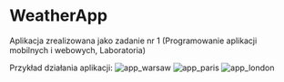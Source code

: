 # WeatherApp
Aplikacja zrealizowana jako zadanie nr 1 (Programowanie aplikacji mobilnych i webowych, Laboratoria)


Przykład działania aplikacji:
![app_warsaw](https://github.com/Anna3001/WeatherApp/assets/110662890/75891c72-7a6e-4912-81a3-7c6bcd70c946)
![app_paris](https://github.com/Anna3001/WeatherApp/assets/110662890/d663670d-3ab8-4a74-b35d-3fdf51c3ccd8)
![app_london](https://github.com/Anna3001/WeatherApp/assets/110662890/4ca46ce7-486a-4fc6-ab6e-6c20971bf13a)
